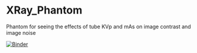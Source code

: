 # XRay_Phantom
Phantom for seeing the effects of tube KVp and mAs on image contrast and image noise

[![Binder](https://mybinder.org/badge_logo.svg)](https://mybinder.org/v2/gh/Fintan-McEvoy/XRay_Phantom/main?labpath=XRayPhantom-V5.ipynb)
